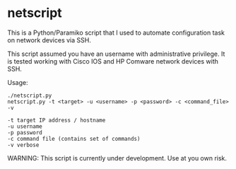 # netscript

This is a Python/Paramiko script that I used to automate configuration task on network devices via SSH. 

This script assumed you have an username with administrative privilege. It is tested working with Cisco IOS and HP Comware network devices with SSH.

Usage:
```
./netscript.py 
netscript.py -t <target> -u <username> -p <password> -c <command_file> -v

-t target IP address / hostname
-u username
-p password
-c command file (contains set of commands)
-v verbose
```
WARNING: This script is currently under development. Use at you own risk.

